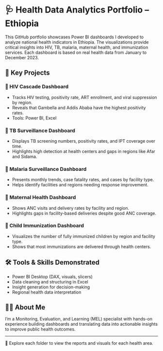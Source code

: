 # 🩺 Health Data Analytics Portfolio – Ethiopia

This GitHub portfolio showcases Power BI dashboards I developed to analyze national health indicators in Ethiopia. The visualizations provide critical insights into HIV, TB, malaria, maternal health, and immunization services. Each dashboard is based on real health data from January to December 2023.

## 📌 Key Projects

### 📍 HIV Cascade Dashboard
- Tracks HIV testing, positivity rate, ART enrollment, and viral suppression by region.
- Reveals that Gambella and Addis Ababa have the highest positivity rates.
- Tools: Power BI, Excel

### 📍 TB Surveillance Dashboard
- Displays TB screening numbers, positivity rates, and IPT coverage over time.
- Highlights high detection at health centers and gaps in regions like Afar and Sidama.

### 📍 Malaria Surveillance Dashboard
- Presents monthly trends, case fatality rates, and cases by facility type.
- Helps identify facilities and regions needing response improvement.

### 📍 Maternal Health Dashboard
- Shows ANC visits and delivery rates by facility and region.
- Highlights gaps in facility-based deliveries despite good ANC coverage.

### 📍 Child Immunization Dashboard
- Visualizes the number of fully immunized children by region and facility type.
- Shows that most immunizations are delivered through health centers.

## 🛠 Tools & Skills Demonstrated
- Power BI Desktop (DAX, visuals, slicers)
- Data cleaning and structuring in Excel
- Insight generation for decision-making
- Regional health data interpretation

## 👩‍💻 About Me
I’m a Monitoring, Evaluation, and Learning (MEL) specialist with hands-on experience building dashboards and translating data into actionable insights to improve public health outcomes.

---

📂 Explore each folder to view the reports and visuals for each health area.
